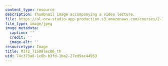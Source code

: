 ```yaml
---
content_type: resource
description: Thumbnail image accompanying a video lecture.
file: https://ol-ocw-studio-app-production.s3.amazonaws.com/courses/2-71-optics-spring-2009/74c373a81c8bb3fd1ba227ed9ac44953_MIT2_71S09lec06_th.jpg
file_type: image/jpeg
image_metadata:
  caption: ''
  credit: ''
  image-alt: ''
resourcetype: Image
title: MIT2_71S09lec06_th
uid: 74c373a8-1c8b-b3fd-1ba2-27ed9ac44953
---
```

